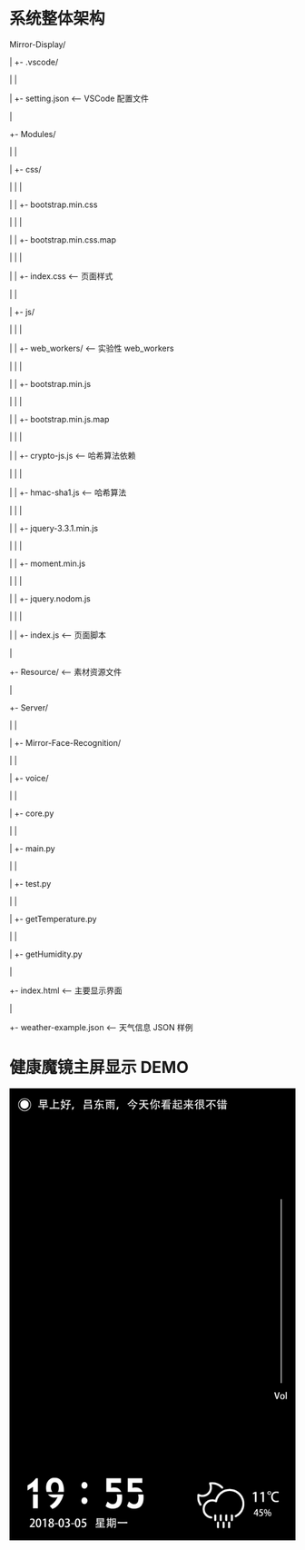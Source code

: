 # 系统整体架构

Mirror-Display/

|
+- .vscode/

|  |

|  +- setting.json <-- VSCode 配置文件

|

+- Modules/

|  |

|  +- css/

|  |  |

|  |  +- bootstrap.min.css

|  |  |

|  |  +- bootstrap.min.css.map

|  |  |

|  |  +- index.css <-- 页面样式

|  |

|  +- js/

|  |  |

|  |  +- web_workers/ <-- 实验性 web_workers

|  |  |

|  |  +- bootstrap.min.js

|  |  |

|  |  +- bootstrap.min.js.map

|  |  |

|  |  +- crypto-js.js <-- 哈希算法依赖

|  |  |

|  |  +- hmac-sha1.js <-- 哈希算法

|  |  |

|  |  +- jquery-3.3.1.min.js

|  |  |

|  |  +- moment.min.js

|  |  |

|  |  +- jquery.nodom.js

|  |  |

|  |  +- index.js <-- 页面脚本

|

+- Resource/ <-- 素材资源文件

|

+- Server/

|  |

|  +- Mirror-Face-Recognition/

|  |

|  +- voice/

|  |

|  +- core.py

|  |

|  +- main.py

|  |

|  +- test.py

|  |

|  +- getTemperature.py

|  |

|  +- getHumidity.py

|

+- index.html <-- 主要显示界面

|

+- weather-example.json <-- 天气信息 JSON 样例


# 健康魔镜主屏显示 DEMO

![魔镜主屏设计](demo.png)